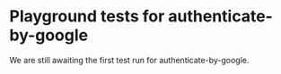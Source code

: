 # Playground tests for authenticate-by-google
We are still awaiting the first test run for authenticate-by-google.
